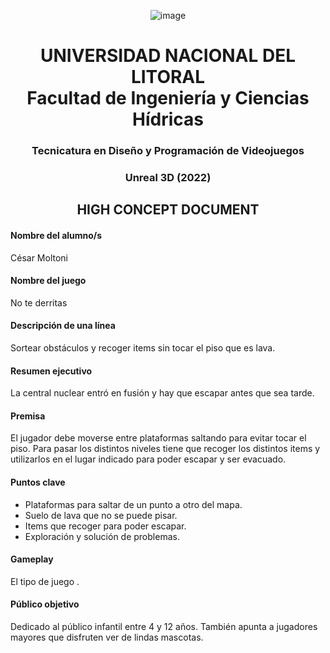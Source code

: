<div align="center">
  
  ![image](https://user-images.githubusercontent.com/4754336/177018762-6e094370-c1bf-40d5-864c-9f858fe6fc65.png)
# UNIVERSIDAD NACIONAL DEL LITORAL<br>Facultad de Ingeniería y Ciencias Hídricas

### Tecnicatura en Diseño y Programación de Videojuegos
### Unreal 3D (2022)

## HIGH CONCEPT DOCUMENT
</div>

#### Nombre del alumno/s
César Moltoni

#### Nombre del juego
No te derritas

#### Descripción de una línea
Sortear obstáculos y recoger items sin tocar el piso que es lava.

#### Resumen ejecutivo
La central nuclear entró en fusión y hay que escapar antes que sea tarde.

#### Premisa
El jugador debe moverse entre plataformas saltando para evitar tocar el piso. Para pasar los distintos niveles tiene que recoger los distintos items y utilizarlos en el lugar indicado para poder escapar y ser evacuado.

#### Puntos clave
- Plataformas para saltar de un punto a otro del mapa.
- Suelo de lava que no se puede pisar.
- Items que recoger para poder escapar.
- Exploración y solución de problemas.

#### Gameplay
El tipo de juego .

#### Público objetivo
Dedicado al público infantil entre 4 y 12 años. También apunta a jugadores mayores que disfruten ver de lindas mascotas.


